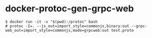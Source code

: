 # docker-protoc-gen-grpc-web

```
$ docker run -it -v "$(pwd):/protoc" bash
# protoc -I=. --js_out=import_style=commonjs,binary:out --grpc-web_out=import_style=commonjs,mode=grpcweb:out test.proto
```